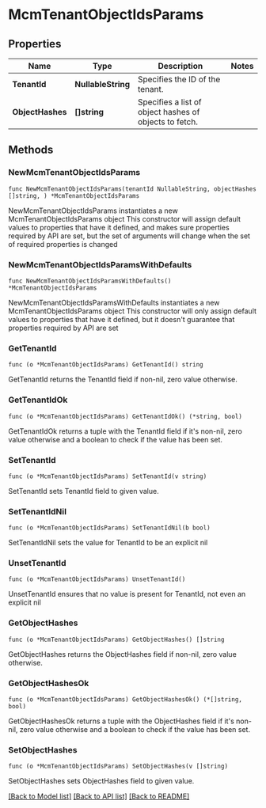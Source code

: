 # McmTenantObjectIdsParams

## Properties

Name | Type | Description | Notes
------------ | ------------- | ------------- | -------------
**TenantId** | **NullableString** | Specifies the ID of the tenant. | 
**ObjectHashes** | **[]string** | Specifies a list of object hashes of objects to fetch. | 

## Methods

### NewMcmTenantObjectIdsParams

`func NewMcmTenantObjectIdsParams(tenantId NullableString, objectHashes []string, ) *McmTenantObjectIdsParams`

NewMcmTenantObjectIdsParams instantiates a new McmTenantObjectIdsParams object
This constructor will assign default values to properties that have it defined,
and makes sure properties required by API are set, but the set of arguments
will change when the set of required properties is changed

### NewMcmTenantObjectIdsParamsWithDefaults

`func NewMcmTenantObjectIdsParamsWithDefaults() *McmTenantObjectIdsParams`

NewMcmTenantObjectIdsParamsWithDefaults instantiates a new McmTenantObjectIdsParams object
This constructor will only assign default values to properties that have it defined,
but it doesn't guarantee that properties required by API are set

### GetTenantId

`func (o *McmTenantObjectIdsParams) GetTenantId() string`

GetTenantId returns the TenantId field if non-nil, zero value otherwise.

### GetTenantIdOk

`func (o *McmTenantObjectIdsParams) GetTenantIdOk() (*string, bool)`

GetTenantIdOk returns a tuple with the TenantId field if it's non-nil, zero value otherwise
and a boolean to check if the value has been set.

### SetTenantId

`func (o *McmTenantObjectIdsParams) SetTenantId(v string)`

SetTenantId sets TenantId field to given value.


### SetTenantIdNil

`func (o *McmTenantObjectIdsParams) SetTenantIdNil(b bool)`

 SetTenantIdNil sets the value for TenantId to be an explicit nil

### UnsetTenantId
`func (o *McmTenantObjectIdsParams) UnsetTenantId()`

UnsetTenantId ensures that no value is present for TenantId, not even an explicit nil
### GetObjectHashes

`func (o *McmTenantObjectIdsParams) GetObjectHashes() []string`

GetObjectHashes returns the ObjectHashes field if non-nil, zero value otherwise.

### GetObjectHashesOk

`func (o *McmTenantObjectIdsParams) GetObjectHashesOk() (*[]string, bool)`

GetObjectHashesOk returns a tuple with the ObjectHashes field if it's non-nil, zero value otherwise
and a boolean to check if the value has been set.

### SetObjectHashes

`func (o *McmTenantObjectIdsParams) SetObjectHashes(v []string)`

SetObjectHashes sets ObjectHashes field to given value.



[[Back to Model list]](../README.md#documentation-for-models) [[Back to API list]](../README.md#documentation-for-api-endpoints) [[Back to README]](../README.md)


